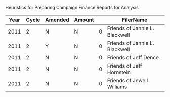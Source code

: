 Heuristics for Preparing Campaign Finance Reports for Analysis


|Year|Cycle|Amended|Amount||FilerName|
| ------ | ------ | ------ | ------ | ------ | ------ |
|2011|2|N|N|0|Friends of Jannie L. Blackwell|
|2011|2|Y|N|0|Friends of Jannie L. Blackwell|
|2011|2|N|N|0|Friends of Jeff Dence|
|2011|2|N|N|0|Friends of Jeff Hornstein|
|2011|2|N|N|0|Friends of Jewell Williams|

